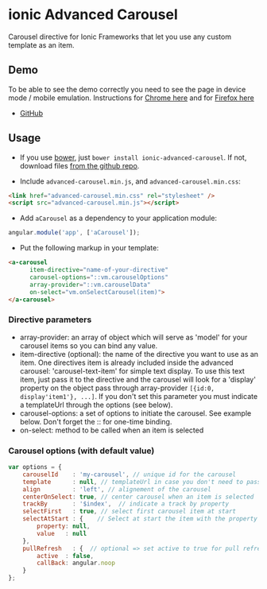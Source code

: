 # ionic Advanced Carousel
Carousel directive for Ionic Frameworks that let you use any custom template as an item.

## Demo
To be able to see the demo correctly you need to see the page in device mode / mobile emulation. Instructions for
        [Chrome here](https://developer.chrome.com/devtools/docs/device-mode) and for [Firefox here](https://developer.mozilla.org/en/docs/Tools/Responsive_Design_View)
  - [GitHub](http://sebelga.github.io/ionic-advanced-carousel/demo)

## Usage

  - If you use [bower](http://bower.io/), just `bower install ionic-advanced-carousel`. If not, download files [from the github repo](./dist).

  - Include `advanced-carousel.min.js`, and `advanced-carousel.min.css`:
  ```html
  <link href="advanced-carousel.min.css" rel="stylesheet" />
  <script src="advanced-carousel.min.js"></script>
  ```
  - Add `aCarousel` as a dependency to your application module:
  ```js
  angular.module('app', ['aCarousel']);
  ```
  
  - Put the following markup in your template:
  ```html
  <a-carousel
        item-directive="name-of-your-directive"
        carousel-options="::vm.carouselOptions"
        array-provider="::vm.carouselData"
        on-select="vm.onSelectCarousel(item)">
  </a-carousel>
  ```
  
  ### Directive parameters
- array-provider: an array of object which will serve as 'model' for your carousel items so you can bind any value.
- item-directive (optional): the name of the directive you want to use as an item.
  One directives item is already included inside the advanced carousel: 'carousel-text-item' for simple text display. To use this text item, just pass it to the directive and the carousel will look for a 'display' property on the object pass through array-provider `[{id:0, display'item1'}, ...]`.
If you don't set this parameter you must indicate a templateUrl through the options (see below).
- carousel-options: a set of options to initiate the carousel. See example below. Don't forget the :: for one-time binding.
- on-select: method to be called when an item is selected
  
 ### Carousel options (with default value)
```js
var options = {
    carouselId    : 'my-carousel', // unique id for the carousel
    template      : null, // templateUrl in case you don't need to pass a directive but just a html view
    align         : 'left', // alignement of the carousel
    centerOnSelect: true, // center carousel when an item is selected
    trackBy       : '$index',  // indicate a track by property
    selectFirst   : true, // select first carousel item at start
    selectAtStart : {    // Select at start the item with the property (string) with value passed
        property: null,
        value   : null
    },
    pullRefresh   : {  // optional => set active to true for pull refresh passing a callBack
        active  : false,
        callBack: angular.noop
    }
};
```

